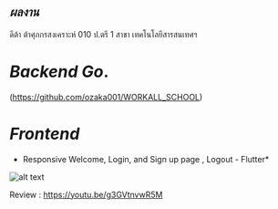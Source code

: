 ## ***ผลงาน***

ดีต้า ต้าศุภกรสงเคราะห์ 010 ป.ตรี 1 สาขา เทคโนโลยีสารสนเทศฯ

# ***Backend Go*.**



(https://github.com/ozaka001/WORKALL_SCHOOL)




# ***Frontend***
* Responsive Welcome, Login, and Sign up page , Logout - Flutter*

![alt text](Flutter.gif)

Review : https://youtu.be/g3GVtnvwR5M
